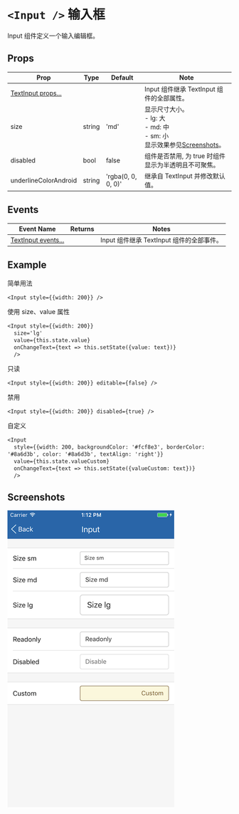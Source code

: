# `<Input />` 输入框
Input 组件定义一个输入编辑框。

## Props
| Prop | Type | Default | Note |
|---|---|---|---|
| [TextInput props...](https://facebook.github.io/react-native/docs/textinput.html) |  |  | Input 组件继承 TextInput 组件的全部属性。
| size | string | 'md' | 显示尺寸大小。<br/>- lg: 大<br/>- md: 中<br/>- sm: 小<br/>显示效果参见[Screenshots](#screenshots)。
| disabled | bool | false | 组件是否禁用, 为 true 时组件显示为半透明且不可聚焦。 |
| underlineColorAndroid | string | 'rgba(0, 0, 0, 0)' | 继承自 TextInput 并修改默认值。

## Events
| Event Name | Returns | Notes |
|---|---|---|
| [TextInput events...](https://facebook.github.io/react-native/docs/textinput.html) |  | Input 组件继承 TextInput 组件的全部事件。

<!--
## Methods
None.

## Static Props
None.

## Static Methods
None.
-->

## Example
简单用法
```
<Input style={{width: 200}} />
```

使用 size、value 属性
```
<Input style={{width: 200}}
  size='lg'
  value={this.state.value}
  onChangeText={text => this.setState({value: text})}
  />
```

只读
```
<Input style={{width: 200}} editable={false} />
```

禁用
```
<Input style={{width: 200}} disabled={true} />
```

自定义
```
<Input
  style={{width: 200, backgroundColor: '#fcf8e3', borderColor: '#8a6d3b', color: '#8a6d3b', textAlign: 'right'}}
  value={this.state.valueCustom}
  onChangeText={text => this.setState({valueCustom: text})}
  />
```


## Screenshots
![](https://github.com/gyfgyf/react-native-teaset/blob/master/teaset/screenshots/04-Input.png?raw=true)